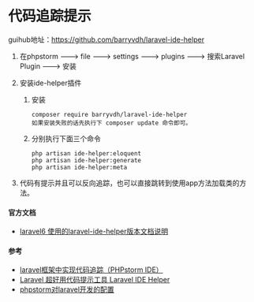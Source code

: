 
# 代码追踪提示

guihub地址：https://github.com/barryvdh/laravel-ide-helper


1. 在phpstorm ---> file ---> settings ---> plugins ---> 搜索Laravel Plugin ---> 安装

2. 安装ide-helper插件
    1. 安装
        ```
        composer require barryvdh/laravel-ide-helper
        如果安装失败的话先执行下 composer update 命令即可。
        ```
    2. 分别执行下面三个命令
        ```
        php artisan ide-helper:eloquent
        php artisan ide-helper:generate
        php artisan ide-helper:meta
        ```
3. 代码有提示并且可以反向追踪，也可以直接跳转到使用app方法加载类的方法。



#### 官方文档
* [laravel6 使用的laravel-ide-helper版本文档说明](https://github.com/barryvdh/laravel-ide-helper/tree/v2.8.0)


#### 参考
* [laravel框架中实现代码追踪（PHPstorm IDE）](https://blog.csdn.net/u013957017/article/details/88573529)
* [Laravel 超好用代码提示工具 Laravel IDE Helper](https://learnku.com/articles/10172/laravel-super-good-code-prompt-tool-laravel-ide-helper)
* [phpstorm对laravel开发的配置](https://www.cnblogs.com/qiuhao/p/13321864.html)

